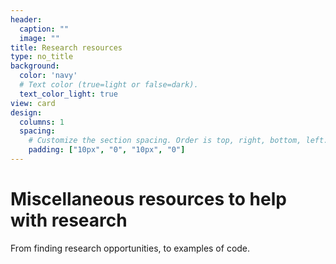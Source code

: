 ```yaml
---
header:
  caption: ""
  image: ""
title: Research resources
type: no_title
background:
  color: 'navy'
  # Text color (true=light or false=dark).
  text_color_light: true
view: card
design:
  columns: 1
  spacing:
    # Customize the section spacing. Order is top, right, bottom, left.
    padding: ["10px", "0", "10px", "0"]
---
```



# Miscellaneous resources to help with research 

From finding research opportunities, to examples of code. 


